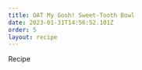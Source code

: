 ```yaml
---
title: OAT My Gosh! Sweet-Tooth Bowl
date: 2023-01-31T14:56:52.101Z
order: 5
layout: recipe
---
```

Recipe